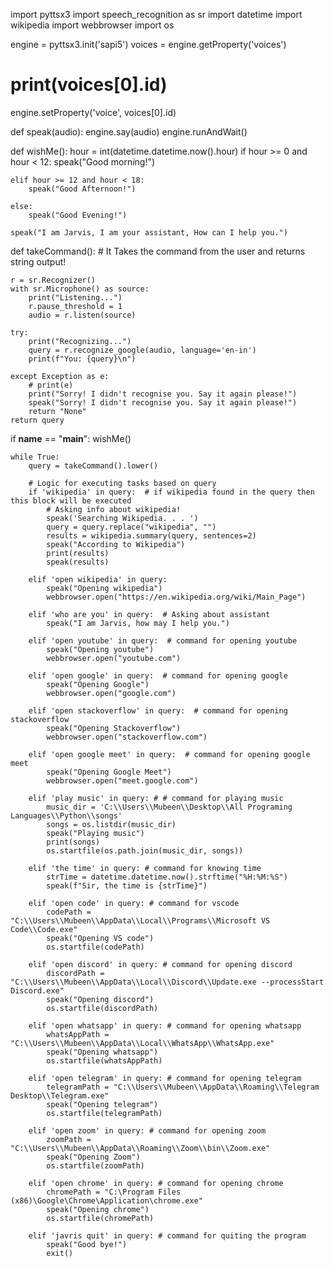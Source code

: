 import pyttsx3
import speech_recognition as sr
import datetime
import wikipedia
import webbrowser
import os

engine = pyttsx3.init('sapi5')
voices = engine.getProperty('voices')
# print(voices[0].id)
engine.setProperty('voice', voices[0].id)


def speak(audio):
    engine.say(audio)
    engine.runAndWait()

def wishMe():
    hour = int(datetime.datetime.now().hour)
    if hour >= 0 and hour < 12:
        speak("Good morning!")

    elif hour >= 12 and hour < 18:
        speak("Good Afternoon!")

    else:
        speak("Good Evening!")

    speak("I am Jarvis, I am your assistant, How can I help you.")


def takeCommand():
    # It Takes the command from the user and returns string output!

    r = sr.Recognizer()
    with sr.Microphone() as source:
        print("Listening...")
        r.pause_threshold = 1
        audio = r.listen(source)

    try:
        print("Recognizing...")
        query = r.recognize_google(audio, language='en-in')
        print(f"You: {query}\n")

    except Exception as e:
        # print(e)
        print("Sorry! I didn't recognise you. Say it again please!")
        speak("Sorry! I didn't recognise you. Say it again please!")
        return "None"
    return query


if __name__ == "__main__":
    wishMe()

    while True:
        query = takeCommand().lower()

        # Logic for executing tasks based on query
        if 'wikipedia' in query:  # if wikipedia found in the query then this block will be executed
            # Asking info about wikipedia!
            speak('Searching Wikipedia. . . ')
            query = query.replace("wikipedia", "")
            results = wikipedia.summary(query, sentences=2)
            speak("According to Wikipedia")
            print(results)
            speak(results)

        elif 'open wikipedia' in query:
            speak("Opening wikipedia")
            webbrowser.open("https://en.wikipedia.org/wiki/Main_Page")

        elif 'who are you' in query:  # Asking about assistant
            speak("I am Jarvis, how may I help you.")

        elif 'open youtube' in query:  # command for opening youtube
            speak("Opening youtube")
            webbrowser.open("youtube.com")

        elif 'open google' in query:  # command for opening google
            speak("Opening Google")
            webbrowser.open("google.com")

        elif 'open stackoverflow' in query:  # command for opening stackoverflow
            speak("Opening Stackoverflow")
            webbrowser.open("stackoverflow.com")

        elif 'open google meet' in query:  # command for opening google meet
            speak("Opening Google Meet")
            webbrowser.open("meet.google.com")

        elif 'play music' in query: # # command for playing music
            music_dir = 'C:\\Users\\Mubeen\\Desktop\\All Programing Languages\\Python\\songs'
            songs = os.listdir(music_dir) 
            speak("Playing music")
            print(songs)
            os.startfile(os.path.join(music_dir, songs))

        elif 'the time' in query: # command for knowing time 
            strTime = datetime.datetime.now().strftime("%H:%M:%S")
            speak(f"Sir, the time is {strTime}")

        elif 'open code' in query: # command for vscode
            codePath = "C:\\Users\\Mubeen\\AppData\\Local\\Programs\\Microsoft VS Code\\Code.exe"
            speak("Opening VS code")
            os.startfile(codePath)

        elif 'open discord' in query: # command for opening discord
            discordPath = "C:\\Users\\Mubeen\\AppData\\Local\\Discord\\Update.exe --processStart Discord.exe"
            speak("Opening discord")
            os.startfile(discordPath)

        elif 'open whatsapp' in query: # command for opening whatsapp
            whatsAppPath = "C:\\Users\\Mubeen\\AppData\\Local\\WhatsApp\\WhatsApp.exe"
            speak("Opening whatsapp")
            os.startfile(whatsAppPath)

        elif 'open telegram' in query: # command for opening telegram
            telegramPath = "C:\\Users\\Mubeen\\AppData\\Roaming\\Telegram Desktop\\Telegram.exe"
            speak("Opening telegram")
            os.startfile(telegramPath)

        elif 'open zoom' in query: # command for opening zoom
            zoomPath = "C:\\Users\\Mubeen\\AppData\\Roaming\\Zoom\\bin\\Zoom.exe"
            speak("Opening Zoom")
            os.startfile(zoomPath)

        elif 'open chrome' in query: # command for opening chrome
            chromePath = "C:\Program Files (x86)\Google\Chrome\Application\chrome.exe"
            speak("Opening chrome")
            os.startfile(chromePath)

        elif 'javris quit' in query: # command for quiting the program
            speak("Good bye!")
            exit()
